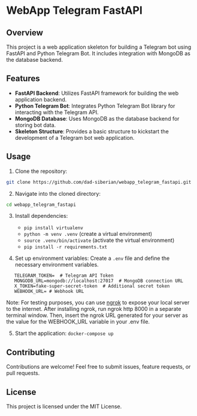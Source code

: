 # WebApp Telegram FastAPI

## Overview

This project is a web application skeleton for building a Telegram bot using FastAPI and Python Telegram Bot. It includes integration with MongoDB as the database backend.

## Features

- **FastAPI Backend**: Utilizes FastAPI framework for building the web application backend.
- **Python Telegram Bot**: Integrates Python Telegram Bot library for interacting with the Telegram API.
- **MongoDB Database**: Uses MongoDB as the database backend for storing bot data.
- **Skeleton Structure**: Provides a basic structure to kickstart the development of a Telegram bot web application.

## Usage

1. Clone the repository:

```bash
git clone https://github.com/dad-siberian/webapp_telegram_fastapi.git
```

2. Navigate into the cloned directory: 

```bash
cd webapp_telegram_fastapi
```

3. Install dependencies: 
   - `pip install virtualenv`
   - `python -m venv .venv` (create a virtual environment)
   - `source .venv/bin/activate` (activate the virtual environment)
   - `pip install -r requirements.txt`

4. Set up environment variables: Create a `.env` file and define the necessary environment variables.

```plaintext
   TELEGRAM_TOKEN=  # Telegram API Token
   MONGODB_URL=mongodb://localhost:27017  # MongoDB connection URL
   X_TOKEN=fake-super-secret-token  # Additional secret token
   WEBHOOK_URL= # Webhook URL
```

Note: For testing purposes, you can use [ngrok](https://ngrok.com/docs/getting-started/) to expose your local server to the internet. After installing ngrok, run ngrok http 8000 in a separate terminal window. Then, insert the ngrok URL generated for your server as the value for the WEBHOOK_URL variable in your .env file.

5. Start the application: `docker-compose up`

## Contributing

Contributions are welcome! Feel free to submit issues, feature requests, or pull requests.

## License

This project is licensed under the MIT License.

